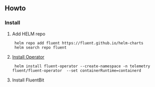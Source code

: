 ## Howto

### Install
1. Add HELM repo

        helm repo add fluent https://fluent.github.io/helm-charts
        helm search repo fluent

2. [Install Operator](https://github.com/fluent/helm-charts/tree/main/charts/fluent-operator)

        helm install fluent-operator --create-namespace -n telemetry fluent/fluent-operator  --set containerRuntime=containerd
3. Install FluentBit

      